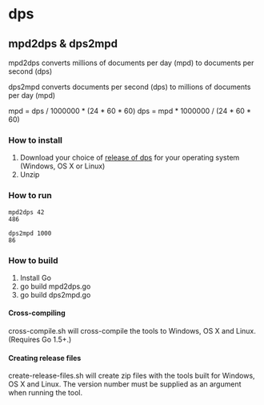 # dps

## mpd2dps & dps2mpd

mpd2dps converts millions of documents per day (mpd) to documents per second (dps)

dps2mpd converts documents per second (dps) to millions of documents per day (mpd)

mpd = dps / 1000000 * (24 * 60 * 60)
dps = mpd * 1000000 / (24 * 60 * 60)

### How to install

1. Download your choice of [release of dps](https://github.com/patrikerdes/dps/releases) for your operating system (Windows, OS X or Linux)
2. Unzip

### How to run

	mpd2dps 42
	486

	dps2mpd 1000
	86

### How to build

1. Install Go
2. go build mpd2dps.go
3. go build dps2mpd.go

#### Cross-compiling
cross-compile.sh will cross-compile the tools to Windows, OS X and Linux. (Requires Go 1.5+.)

#### Creating release files
create-release-files.sh will create zip files with the tools built for Windows, OS X and Linux. The version number must be supplied as an argument when running the tool.
